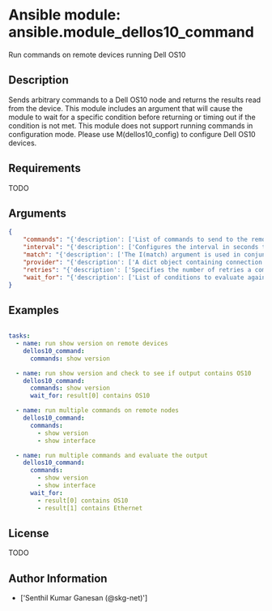 # Ansible module: ansible.module_dellos10_command


Run commands on remote devices running Dell OS10

## Description

Sends arbitrary commands to a Dell OS10 node and returns the results read from the device. This module includes an argument that will cause the module to wait for a specific condition before returning or timing out if the condition is not met.
This module does not support running commands in configuration mode. Please use M(dellos10_config) to configure Dell OS10 devices.

## Requirements

TODO

## Arguments

``` json
{
    "commands": "{'description': ['List of commands to send to the remote dellos10 device over the configured provider. The resulting output from the command is returned. If the I(wait_for) argument is provided, the module is not returned until the condition is satisfied or the number of retries has expired.'], 'required': True}",
    "interval": "{'description': ['Configures the interval in seconds to wait between retries of the command. If the command does not pass the specified conditions, the interval indicates how long to wait before trying the command again.'], 'default': 1}",
    "match": "{'description': ['The I(match) argument is used in conjunction with the I(wait_for) argument to specify the match policy.  Valid values are C(all) or C(any).  If the value is set to C(all) then all conditionals in the wait_for must be satisfied.  If the value is set to C(any) then only one of the values must be satisfied.'], 'default': 'all', 'choices': ['any', 'all'], 'version_added': '2.5'}",
    "provider": "{'description': ['A dict object containing connection details.'], 'suboptions': {'host': {'description': ['Specifies the DNS host name or address for connecting to the remote device over the specified transport.  The value of host is used as the destination address for the transport.'], 'required': True}, 'port': {'description': ['Specifies the port to use when building the connection to the remote device.'], 'default': 22}, 'username': {'description': ['User to authenticate the SSH session to the remote device. If the value is not specified in the task, the value of environment variable C(ANSIBLE_NET_USERNAME) will be used instead.']}, 'password': {'description': ['Password to authenticate the SSH session to the remote device. If the value is not specified in the task, the value of environment variable C(ANSIBLE_NET_PASSWORD) will be used instead.']}, 'ssh_keyfile': {'description': ['Path to an ssh key used to authenticate the SSH session to the remote device.  If the value is not specified in the task, the value of environment variable C(ANSIBLE_NET_SSH_KEYFILE) will be used instead.']}, 'timeout': {'description': ['Specifies idle timeout (in seconds) for the connection. Useful if the console freezes before continuing. For example when saving configurations.'], 'default': 10}}}",
    "retries": "{'description': ['Specifies the number of retries a command should be tried before it is considered failed. The command is run on the target device every retry and evaluated against the I(wait_for) conditions.'], 'default': 10}",
    "wait_for": "{'description': ['List of conditions to evaluate against the output of the command. The task will wait for each condition to be true before moving forward. If the conditional is not true within the configured number of I(retries), the task fails. See examples.'], 'version_added': '2.2'}",
}
```

## Examples


``` yaml

tasks:
  - name: run show version on remote devices
    dellos10_command:
      commands: show version

  - name: run show version and check to see if output contains OS10
    dellos10_command:
      commands: show version
      wait_for: result[0] contains OS10

  - name: run multiple commands on remote nodes
    dellos10_command:
      commands:
        - show version
        - show interface

  - name: run multiple commands and evaluate the output
    dellos10_command:
      commands:
        - show version
        - show interface
      wait_for:
        - result[0] contains OS10
        - result[1] contains Ethernet

```

## License

TODO

## Author Information
  - ['Senthil Kumar Ganesan (@skg-net)']
